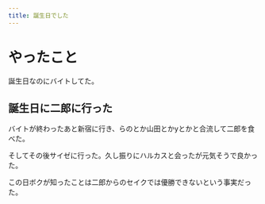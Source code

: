 ```yaml
---
title: 誕生日でした
---
```


# やったこと

誕生日なのにバイトしてた。

## 誕生日に二郎に行った

バイトが終わったあと新宿に行き、らのとか山田とかyとかと合流して二郎を食べた。

そしてその後サイゼに行った。久し振りにハルカスと会ったが元気そうで良かった。

この日ボクが知ったことは二郎からのセイクでは優勝できないという事実だった。
